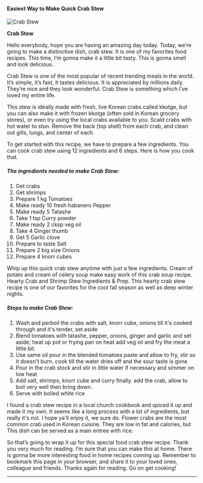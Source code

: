             

#### Easiest Way to Make Quick Crab Stew

![Crab Stew](https://img-global.cpcdn.com/recipes/132b3c404a40af68/751x532cq70/crab-stew-recipe-main-photo.jpg)

**Crab Stew**

Hello everybody, hope you are having an amazing day today. Today, we’re going to make a distinctive dish, crab stew. It is one of my favorites food recipes. This time, I’m gonna make it a little bit tasty. This is gonna smell and look delicious.

Crab Stew is one of the most popular of recent trending meals in the world. It’s simple, it’s fast, it tastes delicious. It is appreciated by millions daily. They’re nice and they look wonderful. Crab Stew is something which I’ve loved my entire life.

This stew is ideally made with fresh, live Korean crabs called kkotge, but you can also make it with frozen kkotge (often sold in Korean grocery stores), or even try using the local crabs available to you. Scald crabs with hot water to stun. Remove the back (top shell) from each crab, and clean out gills, lungs, and center of each.

To get started with this recipe, we have to prepare a few ingredients. You can cook crab stew using 12 ingredients and 6 steps. Here is how you cook that.

##### The ingredients needed to make Crab Stew:

1.  Get crabs
2.  Get shrimps
3.  Prepare 1 kg Tomatoes
4.  Make ready 10 fresh habanero Pepper
5.  Make ready 5 Tatashe
6.  Take 1 tsp Curry powder
7.  Make ready 2 cksp veg oil
8.  Take 4 Ginger thumb
9.  Get 5 Garlic clove
10.  Prepare to taste Salt
11.  Prepare 2 big size Onions
12.  Prepare 4 knorr cubes

Whip up this quick crab stew anytime with just a few ingredients. Cream of potato and cream of celery soup make easy work of this crab soup recipe. Hearty Crab and Shrimp Stew Ingredients & Prep. This hearty crab stew recipe is one of our favorites for the cool fall season as well as deep winter nights.

##### Steps to make Crab Stew:

1.  Wash and perboil the crabs with salt, knorr cube, onions till it's cooked through and it's tender, set aside
2.  Blend tomatoes with tatashe, pepper, onions, ginger and garlic and set aside; heat up pot or frying pan on heat add veg oil and fry the meat a little bit.
3.  Use same oil pour in the blended tomatoes paste and allow to fry, stir so it doesn't burn. cook till the water dries off and the sour taste is gone
4.  Pour in the crab stock and stir in little water if necessary and simmer on low heat
5.  Add salt, shrimps, knorr cube and curry finally. add the crab, allow to boil very well then bring down.
6.  Serve with boiled white rice

I found a crab stew recipe in a local church cookbook and spiced it up and made it my own. It seems like a long process with a lot of ingredients, but really it's not. I hope ya'll enjoy it, we sure do. Flower crabs are the most common crab used in Korean cuisine. They are low in fat and calories, but This dish can be served as a main entree with rice.

So that’s going to wrap it up for this special food crab stew recipe. Thank you very much for reading. I’m sure that you can make this at home. There is gonna be more interesting food in home recipes coming up. Remember to bookmark this page in your browser, and share it to your loved ones, colleague and friends. Thanks again for reading. Go on get cooking!

* * *
